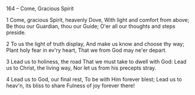 164 – Come, Gracious Spirit


1
Come, gracious Spirit, heavenly Dove,
With light and comfort from above;
Be thou our Guardian, thou our Guide;
O'er all our thoughts and steps preside.

2
To us the light of truth display,
And make us know and choose thy way;
Plant holy fear in ev'ry heart,
That we from God may ne'er depart.

3
Lead us to holiness, the road
That we must take to dwell with God:
Lead us to Christ, the living way,
Nor let us from his precepts stray.

4
Lead us to God, our final rest,
To be with Him forever blest;
Lead us to heav'n, its bliss to share
Fulness of joy forever there!
